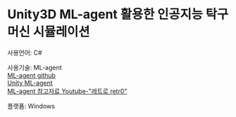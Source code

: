 # Unity3D ML-agent 활용한 인공지능 탁구 머신 시뮬레이션  
사용언어: C#  
  
사용기술: ML-agent  
[ML-agent github](https://github.com/Unity-Technologies/ml-agents)  
[Unity ML-agent](https://unity3d.com/kr/machine-learning)  
[ML-agent 참고자료 Youtube-"레트로 retr0"](https://www.youtube.com/watch?v=twcmguIedhY)
  
플랫폼: Windows
